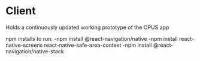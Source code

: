 # Client

Holds a continuously updated working prototype of the OPUS app

npm installs to run:
 -npm install @react-navigation/native
 -npm install react-native-screens react-native-safe-area-context
 -npm install @react-navigation/native-stack
